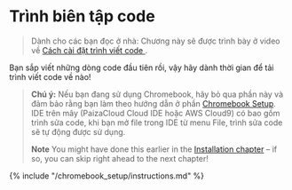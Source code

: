 # Trình biên tập code

> Dành cho các bạn đọc ở nhà: Chương này sẽ được trình bày ở video về [ Cách cài đặt trình viết code ](https://www.youtube.com/watch?v=pVTaqzKZCdA&t=4m43s).

Bạn sắp viết những dòng code đầu tiên rồi, vậy hãy dành thời gian để tải trình viết code về nào!

> **Chú ý:** Nếu bạn đang sử dụng Chromebook, hãy bỏ qua phần này và đảm bảo rằng bạn làm theo hướng dẫn ở phần [Chromebook Setup](../chromebook_setup/README.md). IDE trên mây (PaizaCloud Cloud IDE hoặc AWS Cloud9) có bao gồm trình sửa code, khi bạn mở file trong IDE từ menu File, trình sửa code sẽ tự động được sử dụng.
> 
> **Note** You might have done this earlier in the [Installation chapter](../installation/README.md) – if so, you can skip right ahead to the next chapter!

{% include "/chromebook_setup/instructions.md" %}